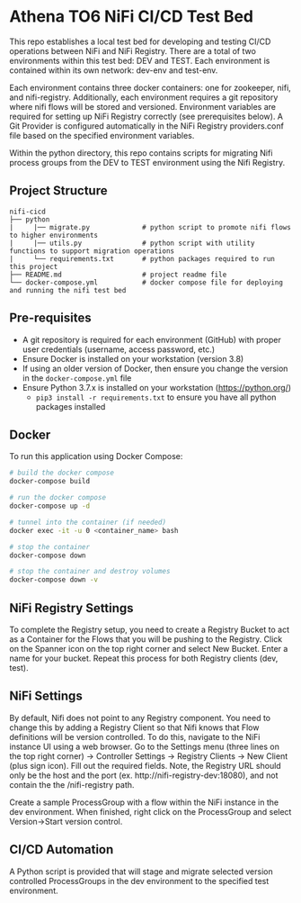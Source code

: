 # Athena TO6 NiFi CI/CD Test Bed

This repo establishes a local test bed for developing and testing CI/CD operations between NiFi and NiFi Registry. There are a total of two environments within this test bed: DEV and TEST. Each environment is contained within its own network: dev-env and test-env.

Each environment contains three docker containers: one for zookeeper, nifi, and nifi-registry. Additionally, each environment requires a git repository where nifi flows will be stored and versioned. Environment variables are required for setting up NiFi Registry correctly (see prerequisites below). A Git Provider is configured automatically in the NiFi Registry providers.conf file based on the specified environment variables.

Within the python directory, this repo contains scripts for migrating Nifi process groups from the DEV to TEST environment using the Nifi Registry.

## Project Structure
```
nifi-cicd
├── python
|     |── migrate.py             # python script to promote nifi flows to higher environments
|     |── utils.py               # python script with utility functions to support migration operations
|     └── requirements.txt       # python packages required to run this project
├── README.md                    # project readme file
└── docker-compose.yml           # docker compose file for deploying and running the nifi test bed
```

## Pre-requisites
-   A git repository is required for each environment (GitHub) with proper user credentials (username, access password, etc.)
-   Ensure Docker is installed on your workstation (version 3.8)
  -   If using an older version of Docker, then ensure you change the version in the `docker-compose.yml` file
-   Ensure Python 3.7.x is installed on your workstation (https://python.org/)
      -   `pip3 install -r requirements.txt` to ensure you have all python packages installed

## Docker

To run this application using Docker Compose:

```bash
# build the docker compose
docker-compose build

# run the docker compose
docker-compose up -d

# tunnel into the container (if needed)
docker exec -it -u 0 <container_name> bash

# stop the container
docker-compose down

# stop the container and destroy volumes
docker-compose down -v
```

## NiFi Registry Settings
To complete the Registry setup, you need to create a Registry Bucket to act as a Container for the Flows that you will be pushing to the Registry. Click on the Spanner icon on the top right corner and select New Bucket. Enter a name for your bucket. Repeat this process for both Registry clients (dev, test).

## NiFi Settings
By default, Nifi does not point to any Registry component. You need to change this by adding a Registry Client so that Nifi knows that Flow definitions will be version controlled. To do this, navigate to the NiFi instance UI using a web browser. Go to the Settings menu (three lines on the top right corner) -> Controller Settings -> Registry Clients -> New Client (plus sign icon). Fill out the required fields. Note, the Registry URL should only be the host and the port (ex. http://nifi-registry-dev:18080), and not contain the the /nifi-registry path.

Create a sample ProcessGroup with a flow within the NiFi instance in the dev environment. When finished, right click on the ProcessGroup and select Version->Start version control.

## CI/CD Automation
A Python script is provided that will stage and migrate selected version controlled ProcessGroups in the dev environment to the specified test environment.
